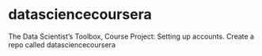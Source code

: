 datasciencecoursera
===================

The Data Scientist’s Toolbox, Course Project: Setting up accounts. Create a repo called datasciencecoursera
